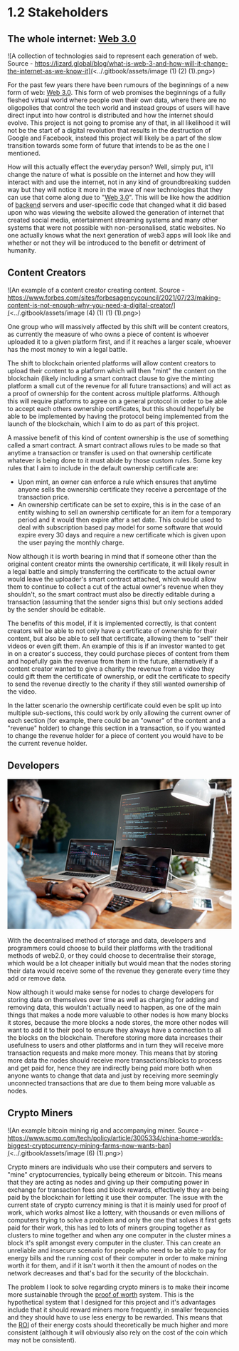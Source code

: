 # 1.2 Stakeholders

## The whole internet: [Web 3.0](../terminology.md#web-3.0)

![A collection of technologies said to represent each generation of web. Source - https://lizard.global/blog/what-is-web-3-and-how-will-it-change-the-internet-as-we-know-it](<../.gitbook/assets/image (1) (2) (1).png>)

For the past few years there have been rumours of the beginnings of a new form of web: [Web 3.0](../terminology.md#web-3.0). This form of web promises the beginnings of a fully fleshed virtual world where people own their own data, where there are no oligopolies that control the tech world and instead groups of users will have direct input into how control is distributed and how the internet should evolve. This project is not going to promise any of that, in all likelihood it will not be the start of a digital revolution that results in the destruction of Google and Facebook, instead this project will likely be a part of the slow transition towards some form of future that intends to be as the one I mentioned.

How will this actually effect the everyday person? Well, simply put, it'll change the nature of what is possible on the internet and how they will interact with and use the internet, not in any kind of groundbreaking sudden way but they will notice it more in the wave of new technologies that they can use that come along due to "[Web 3.0](../terminology.md#web-3.0)". This will be like how the addition of [backend](../terminology.md#backend-server) servers and user-specific code that changed what it did based upon who was viewing the website allowed the generation of internet that created social media, entertainment streaming systems and many other systems that were not possible with non-personalised, static websites. No one actually knows what the next generation of web3 apps will look like and whether or not they will be introduced to the benefit or detriment of humanity.

## Content Creators

![An example of a content creator creating content. Source - https://www.forbes.com/sites/forbesagencycouncil/2021/07/23/making-content-is-not-enough-why-you-need-a-digital-creator/](<../.gitbook/assets/image (4) (1) (1) (1).png>)

One group who will massively affected by this shift will be content creators, as currently the measure of who owns a piece of content is whoever uploaded it to a given platform first, and if it reaches a larger scale, whoever has the most money to win a legal battle.

The shift to blockchain oriented platforms will allow content creators to upload their content to a platform which will then "mint" the content on the blockchain (likely including a smart contract clause to give the minting platform a small cut of the revenue for all future transactions) and will act as a proof of ownership for the content across multiple platforms. Although this will require platforms to agree on a general protocol in order to be able to accept each others ownership certificates, but this should hopefully be able to be implemented by having the protocol being implemented from the launch of the blockchain, which I aim to do as part of this project.

A massive benefit of this kind of content ownership is the use of something called a smart contract. A smart contract allows rules to be made so that anytime a transaction or transfer is used on that ownership certificate whatever is being done to it must abide by those custom rules. Some key rules that I aim to include in the default ownership certificate are:&#x20;

* Upon mint, an owner can enforce a rule which ensures that anytime anyone sells the ownership certificate they receive a percentage of the transaction price.
* An ownership certificate can be set to expire, this is in the case of an entity wishing to sell an ownership certificate for an item for a temporary period and it would then expire after a set date. This could be used to deal with subscription based pay model for some software that would expire every 30 days and require a new certificate which is given upon the user paying the monthly charge.

Now although it is worth bearing in mind that if someone other than the original content creator mints the ownership certificate, it will likely result in a legal battle and simply transferring the certificate to the actual owner would leave the uploader's smart contract attached, which would allow them to continue to collect a cut of the actual owner's revenue when they shouldn't, so the smart contract must also be directly editable during a transaction (assuming that the sender signs this) but only sections added by the sender should be editable.

The benefits of this model, if it is implemented correctly, is that content creators will be able to not only have a certificate of ownership for their content, but also be able to sell that certificate, allowing them to "sell" their videos or even gift them. An example of this is if an investor wanted to get in on a creator's success, they could purchase pieces of content from them and hopefully gain the revenue from them in the future, alternatively if a content creator wanted to give a charity the revenue from a video they could gift them the certificate of ownership, or edit the certificate to specify to send the revenue directly to the charity if they still wanted ownership of the video.

In the latter scenario the ownership certificate could even be split up into multiple sub-sections, this could work by only allowing the current owner of each section (for example, there could be an "owner" of the content and a "revenue" holder) to change this section in a transaction, so if you wanted to change the revenue holder for a piece of content you would have to be the current revenue holder.

## Developers

![Average Developer](<../.gitbook/assets/image (2) (1) (2).png>)

With the decentralised method of storage and data, developers and programmers could choose to build their platforms with the traditional methods of web2.0, or they could choose to decentralise their storage, which would be a lot cheaper initially but would mean that the nodes storing their data would receive some of the revenue they generate every time they add or remove data.

Now although it would make sense for nodes to charge developers for storing data on themselves over time as well as charging for adding and removing data, this wouldn't actually need to happen, as one of the main things that makes a node more valuable to other nodes is how many blocks it stores, because the more blocks a node stores, the more other nodes will want to add it to their pool to ensure they always have a connection to all the blocks on the blockchain. Therefore storing more data increases their usefulness to users and other platforms and in turn they will receive more transaction requests and make more money. This means that by storing more data the nodes should receive more transactions/blocks to process and get paid for, hence they are indirectly being paid more both when anyone wants to change that data and just by receiving more seemingly unconnected transactions that are due to them being more valuable as nodes.

## Crypto Miners

![An example bitcoin mining rig and accompanying miner. Source - https://www.scmp.com/tech/policy/article/3005334/china-home-worlds-biggest-cryptocurrency-mining-farms-now-wants-ban](<../.gitbook/assets/image (6) (1).png>)

Crypto miners are individuals who use their computers and servers to "mine" cryptocurrencies, typically being ethereum or bitcoin. This means that they are acting as nodes and giving up their computing power in exchange for transaction fees and block rewards, effectively they are being paid by the blockchain for letting it use their computer. The issue with the current state of crypto currency mining is that it is mainly used for proof of work, which works almost like a lottery, with thousands or even millions of computers trying to solve a problem and only the one that solves it first gets paid for their work, this has led to lots of miners grouping together as clusters to mine together and when any one computer in the cluster mines a block it's split amongst every computer in the cluster. This can create an unreliable and insecure scenario for people who need to be able to pay for energy bills and the running cost of their computer in order to make mining worth it for them, and if it isn't worth it then the amount of nodes on the network decreases and that's bad for the security of the blockchain.

The problem I look to solve regarding crypto miners is to make their income more sustainable through the [proof of worth](../2.5-the-protocol/2.5.3-consensus-algorithm/2.5.3.1-proof-of-worth-the-bullet-point-summary..md) system. This is the hypothetical system that I designed for this project and it's advantages include that it should reward miners more frequently, in smaller frequencies and they should have to use less energy to be rewarded. This means that the [ROI](../terminology.md#roi) of their energy costs should theoretically be much higher and more consistent (although it will obviously also rely on the cost of the coin which may not be consistent).
